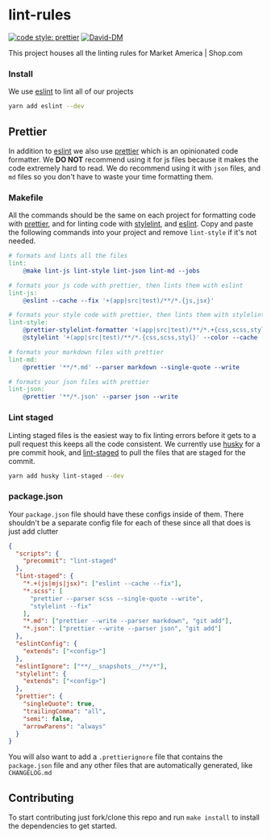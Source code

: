 # lint-rules

[![code style: prettier](https://img.shields.io/badge/code_style-prettier-ff69b4.svg?style=flat-square)](https://github.com/prettier/prettier)
[![David-DM](https://david-dm.org/ma-shop/lint-rules/dev-status.svg)](https://david-dm.org/ma-shop/lint-rules)

This project houses all the linting rules for Market America | Shop.com

### Install

We use [eslint](https://www.npmjs.com/package/eslint) to lint all of our projects

```bash
yarn add eslint --dev
```

## Prettier

In addition to [eslint](https://www.npmjs.com/package/eslint) we also use [prettier](https://prettier.io/docs/en/)
which is an opinionated code formatter. We **DO NOT** recommend using it for js files because it makes the code extremely hard to read. We do recommend using it with `json` files, and `md` files so you don't have to waste your time formatting them.

### Makefile

All the commands should be the same on each project for formatting code with
[prettier](https://prettier.io), and for linting code with
[stylelint](https://stylelint.io), and [eslint](https://eslint.org). Copy and
paste the following commands into your project and remove `lint-style` if it's
not needed.

```makefile
# formats and lints all the files
lint:
	@make lint-js lint-style lint-json lint-md --jobs

# formats your js code with prettier, then lints them with eslint
lint-js:
	@eslint --cache --fix '+(app|src|test)/**/*.{js,jsx}'

# formats your style code with prettier, then lints them with stylelint
lint-style:
	@prettier-stylelint-formatter '+(app|src|test)/**/*.+{css,scss,styl}' --write
	@stylelint '+(app|src|test)/**/*.{css,scss,styl}' --color --cache

# formats your markdown files with prettier
lint-md:
	@prettier '**/*.md' --parser markdown --single-quote --write

# formats your json files with prettier
lint-json:
	@prettier '**/*.json' --parser json --write
```

### Lint staged

Linting staged files is the easiest way to fix linting errors before it gets to
a pull request this keeps all the code consistent. We currently use
[husky](https://www.npmjs.com/package/husky) for a pre commit hook, and
[lint-staged](https://www.npmjs.com/package/lint-staged) to pull the files that
are staged for the commit.

```bash
yarn add husky lint-staged --dev
```

### package.json

Your `package.json` file should have these configs inside of them. There
shouldn't be a separate config file for each of these since all that does is
just add clutter

```json
{
  "scripts": {
    "precommit": "lint-staged"
  },
  "lint-staged": {
    "*.+(js|mjs|jsx)": ["eslint --cache --fix"],
    "*.scss": [
      "prettier --parser scss --single-quote --write",
      "stylelint --fix"
    ],
    "*.md": ["prettier --write --parser markdown", "git add"],
    "*.json": ["prettier --write --parser json", "git add"]
  },
  "eslintConfig": {
    "extends": ["<config>"]
  },
  "eslintIgnore": ["**/__snapshots__/**/*"],
  "stylelint": {
    "extends": ["<config>"]
  },
  "prettier": {
    "singleQuote": true,
    "trailingComma": "all",
    "semi": false,
    "arrowParens": "always"
  }
}
```

You will also want to add a `.prettierignore` file that contains the `package.json` file and any other files that are automatically generated, like `CHANGELOG.md`

## Contributing

To start contributing just fork/clone this repo and run `make install` to
install the dependencies to get started.
